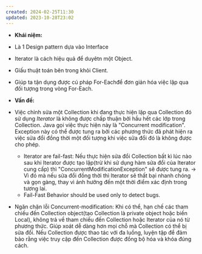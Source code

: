 ```yaml
---
created: 2024-02-25T11:30
updated: 2023-10-28T23:02
---
```

- **Khái niệm:**
- Là 1 Design pattern dựa vào Interface
- Iterator là cách hiệu quả để duyêtn một Object.
- Giấu thuật toán bên trong khỏi Client.
- Giúp ta tận dụng được cú pháp For-Eachđể đơn giản hóa việc lặp qua đối tượng trong vòng For-Each.

  

- **Vấn đề:**
- Việc chỉnh sửa một Collection khi đang thực hiện lặp qua Collection đó sử dụng _Iterator_ là không được chấp thuận bởi hầu hết các lớp trong Collection. Java gọi việc thực hiện này là "Concurrent modification". Exception này có thể được tung ra bởi các phương thức đã phát hiện ra việc sửa đổi đồng thời một đối tượng khi việc sửa đổi đó là không được cho phép.
    
    - Iterator are fail-fast: Nếu thực hiện sửa đổi Collection bất kì lúc nào sau khi Iterator được tạo lập(trừ khi sử dụng hàm sửa đổi của Iterator cung cấp) thì "ConcurrentModificationException" sẽ được tung ra. -> Vì đó mà nếu sửa đổi đồng thời thì Iterator sẽ thất bại nhanh chóng và gọn gàng, thay vì ảnh hưởng đến một thời điểm xác định trong tương lai.
    - Fail-Fast Behavior should be used only to detect bugs.
      
    
- Ngăn chặn lỗi Concurrent-modification: Khi có thể, hạn chế các tham chiếu đến Collection object(tạo Collection là private object hoặc biến Local), không trả về tham chiếu đến Collection hoặc Iterator của nó từ phương thức. Giúp xoát dễ dàng hơn mọi chỗ mà Collection có thể bị sửa đổi. Nếu Collection được thao tác với đa luồng, luyện tập để đảm bảo rằng việc truy cập đến Collection được đồng bộ hóa và khóa đúng cách.